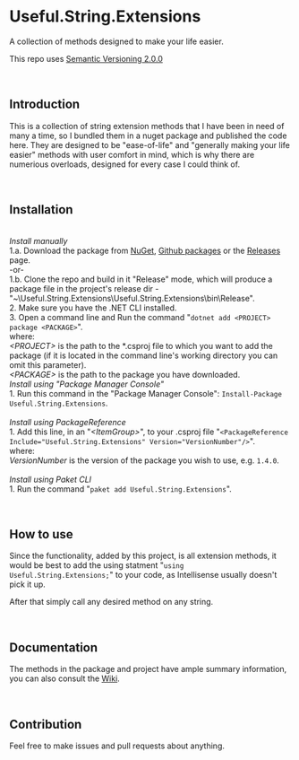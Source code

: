 # Useful.String.Extensions
A collection of methods designed to make your life easier.

This repo uses [Semantic Versioning 2.0.0][1]

<br/>

Introduction
------------
This is a collection of string extension methods that I have been in need of many a time, so I bundled them in a nuget package and published the code here. They are designed to be "ease-of-life" and "generally making your life easier" methods with user comfort in mind, which is why there are numerious overloads, designed for every case I could think of.


<br/>

Installation
------------
<br/>*Install manually*
<br/>1.a. Download the package from [NuGet][4], [Github packages][5] or the [Releases][2] page.
<br/>-or-
<br/>1.b. Clone the repo and build in it "Release" mode, which will produce a package file in the project's release dir - "~\Useful.String.Extensions\Useful.String.Extensions\bin\Release".
<br/>2. Make sure you have the .NET CLI installed.
<br/>3. Open a command line and Run the command "`dotnet add <PROJECT> package <PACKAGE>`".
<br/>where:
<br/>*\<PROJECT\>* is the path to the \*.csproj file to which you want to add the package (if it is located in the command line's working directory you can omit this parameter).
<br/>*\<PACKAGE\>* is the path to the package you have downloaded.
<br/>*Install using "Package Manager Console"*
<br/>1. Run this command in the "Package Manager Console": `Install-Package Useful.String.Extensions`.
<br/>
<br/>*Install using PackageReference*
<br/>1. Add this line, in an "*\<ItemGroup>*", to your .csproj file "`<PackageReference Include="Useful.String.Extensions" Version="VersionNumber"/>`".
<br/>where:
<br/>*VersionNumber* is the version of the package you wish to use, e.g. `1.4.0`.
<br/>
<br/>*Install using Paket CLI*
<br/>1. Run the command "`paket add Useful.String.Extensions`".

<br/>

How to use
----------
Since the functionality, added by this project, is all extension methods, it would be best to add the using statment "`using Useful.String.Extensions;`" to your code, as Intellisense usually doesn't pick it up.

After that simply call any desired method on any string.

<br/>

Documentation
-------------
The methods in the package and project have ample summary information, you can also consult the [Wiki][3].

<br/>

Contribution
-------------
Feel free to make issues and pull requests about anything.


  [1]: https://semver.org/#semantic-versioning-200
  [2]: https://github.com/IvanStoychev/Useful.String.Extensions/releases
  [3]: https://github.com/IvanStoychev/Useful.String.Extensions/wiki/
  [4]: https://www.nuget.org/packages/Useful.String.Extensions/
  [5]: https://github.com/IvanStoychev/Useful.String.Extensions/packages

